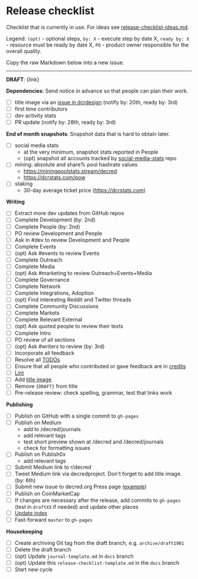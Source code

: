 # Release checklist

Checklist that is currently in use. For ideas see [release-checklist-ideas.md](release-checklist-ideas.md).

Legend: `(opt)` - optional steps, `by: X` - execute step by date X, `ready by: X` - resource must be ready by date X, `PO` - product owner responsible for the overall quality.

Copy the raw Markdown below into a new issue.

---

**DRAFT**: {link}

**Dependencies**: Send notice in advance so that people can plan their work.

- [ ] title image via an [issue in dcrdesign](https://github.com/decred/dcrdesign/issues) (notify by: 20th, ready by: 3rd)
- [ ] first time contributors
- [ ] dev activity stats
- [ ] PR update (notify by: 28th, ready by: 3rd)

**End of month snapshots**: Snapshot data that is hard to obtain later.

- [ ] social media stats
  - at the very minimum, snapshot stats reported in People
  - (opt) snapshot all accounts tracked by [social-media-stats](https://github.com/decredcommunity/social-media-stats) repo
- [ ] mining: absolute and share% pool hashrate values
  - https://miningpoolstats.stream/decred
  - https://dcrstats.com/pow
- [ ] staking
  - 30-day average ticket price (https://dcrstats.com)

**Writing**

- [ ] Extract more dev updates from GitHub repos
- [ ] Complete Development (by: 2nd)
- [ ] Complete People (by: 2nd)
- [ ] PO review Development and People
- [ ] Ask in #dev to review Development and People
- [ ] Complete Events
- [ ] (opt) Ask #events to review Events
- [ ] Complete Outreach
- [ ] Complete Media
- [ ] (opt) Ask #marketing to review Outreach+Events+Media
- [ ] Complete Governance
- [ ] Complete Network
- [ ] Complete Integrations, Adoption
- [ ] (opt) Find interesting Reddit and Twitter threads
- [ ] Complete Community Discussions
- [ ] Complete Markets
- [ ] Complete Relevant External
- [ ] (opt) Ask quoted people to review their texts
- [ ] Complete Intro
- [ ] PO review of all sections
- [ ] (opt) Ask #writers to review (by: 3rd)
- [ ] Incorporate all feedback
- [ ] Resolve all [TODOs](https://github.com/xaur/decred-news/blob/docs/guidelines.md#todos)
- [ ] Ensure that all people who contributed or gave feedback are in [credits](https://github.com/xaur/decred-news/blob/docs/guidelines.md#how-to-give-credit)
- [ ] [Lint](https://github.com/xaur/decred-news/blob/docs/guidelines.md#linting)
- [ ] Add [title image](https://github.com/xaur/decred-news/blob/docs/guidelines.md#title-image)
- [ ] Remove `{DRAFT}` from title
- [ ] Pre-release review: check spelling, grammar, test that links work

**Publishing**

- [ ] Publish on GitHub with a single commit to `gh-pages`
- [ ] Publish on Medium
  - add to /decred/journals
  - add relevant tags
  - test short preview shown at /decred and /decred/journals
  - check for formatting issues
- [ ] Publish on Publish0x
  - add relevant tags
- [ ] Submit Medium link to r/decred
- [ ] Tweet Medium link via decredproject. Don't forget to add title image. (by: 6th)
- [ ] Submit new issue to decred.org Press page ([example](https://github.com/decred/dcrweb/pull/898))
- [ ] Publish on CoinMarketCap
- [ ] If changes are necessary after the release, add commits to `gh-pages` (test in `draftXX` if needed) and update other places
- [ ] [Update index](https://github.com/xaur/decred-news/blob/docs/guidelines.md#updating-index)
- [ ] Fast-forward `master` to `gh-pages`

**Housekeeping**

- [ ] Create archiving Git tag from the draft branch, e.g. `archive/draft1901`
- [ ] Delete the draft branch
- [ ] (opt) Update `journal-template.md` in `docs` branch
- [ ] (opt) Update this `release-checklist-template.md` in the `docs` branch
- [ ] Start new cycle
